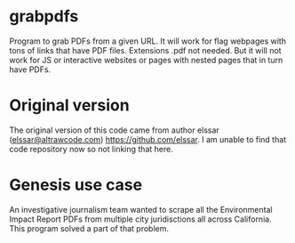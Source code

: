 # grabpdfs
Program to grab PDFs from a given URL. It will work for flag webpages with tons of links that have PDF files. Extensions .pdf not needed. But it will not work for JS or interactive websites or pages with nested pages that in turn have PDFs. 

# Original version 
The original version of this code came from author elssar (elssar@altrawcode.com) https://github.com/elssar. I am unable to find that code repository now so not linking that here. 

# Genesis use case
An investigative journalism team wanted to scrape all the Environmental Impact Report PDFs from multiple city juridisctions all across California. This program solved a part of that problem. 
